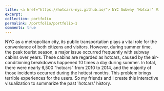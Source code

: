 ```yaml
---
title: <a href="https://hotcars-nyc.github.io/"> NYC Subway 'Hotcar' Visualization </a>
excerpt: 
collection: portfolio
permalink: /portfolio/portfolio-1
comments: true
---
```

NYC as a metropolitan city, its public transportation plays a vital role for the convenience of both citizens and visitors. However, during summer time, the peak tourist season, a major issue occurred frequently with subway cabins over years. These  cabins are regarded as hotcars, caused by the air-conditioning breakdowns happened 10 times a day during summer. In total, there were nearly 6,500 “hotcars” from 2010 to 2014, and the majority of those incidents occurred during the hottest months. This problem brings terrible experiences for the users. So my friends and I create this interactive visualization to summarize the past 'hotcars' history.
